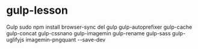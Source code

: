# gulp-lesson
Gulp 
sudo npm install browser-sync del gulp gulp-autoprefixer gulp-cache gulp-concat gulp-cssnano gulp-imagemin gulp-rename gulp-sass gulp-uglifyjs imagemin-pngquant --save-dev

